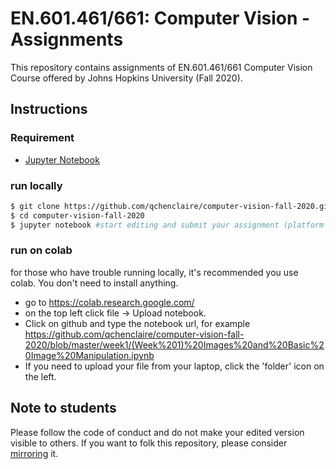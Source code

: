 # EN.601.461/661: Computer Vision - Assignments

This repository contains assignments of EN.601.461/661 Computer Vision Course offered by Johns Hopkins University (Fall 2020).

## Instructions

### Requirement
- [Jupyter Notebook](https://jupyter.org/install)

### run locally
```bash
$ git clone https://github.com/qchenclaire/computer-vision-fall-2020.git
$ cd computer-vision-fall-2020 
$ jupyter notebook #start editing and submit your assignment (platform TBD, either blackboard or gradescope)
```
### run on colab
for those who have trouble running locally, it's recommended you use colab. You don't need to install anything.

- go to https://colab.research.google.com/
- on the top left click file -> Upload notebook. 
- Click on github and type the notebook url, for example https://github.com/qchenclaire/computer-vision-fall-2020/blob/master/week1/(Week%201)%20Images%20and%20Basic%20Image%20Manipulation.ipynb
- If you need to upload your file from your laptop, click the 'folder' icon on the left.

## Note to students

Please follow the code of conduct and do not make your edited version visible to others. If you want to folk this repository, please consider [mirroring](https://docs.github.com/en/github/creating-cloning-and-archiving-repositories/duplicating-a-repository) it.
